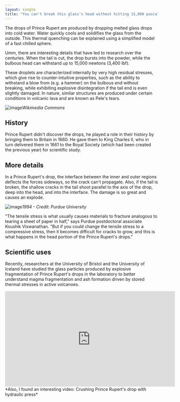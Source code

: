 ```yaml
---
layout: single
title: "You can't break this glass's head without hitting 15,000 pascal with a hammer: Prince Rupert's drops"
---
```

The drops of Prince Rupert are produced by dropping melted glass drops into cold water. Water quickly cools and solidifies the glass from the outside. This thermal quenching can be explained using a simplified model of a fast chilled sphere.

Umm, there are interesting details that have led to research over the centuries. When the tail is cut, the drop bursts into the powder, while the bulbous head can withstand up to 15,000 newtons (3,400 lbf).

These droplets are characterized internally by very high residual stresses, which give rise to counter-intuitive properties, such as the ability to withstand a blow from (e.g. a hammer) on the bulbous end without breaking, while exhibiting explosive disintegration if the tail end is even slightly damaged. In nature, similar structures are produced under certain conditions in volcanic lava and are known as Pele's tears.

![image](https://upload.wikimedia.org/wikipedia/commons/7/76/Prince_Ruperts_drops.jpg)*Wikimedia Commons*

<script async src="//pagead2.googlesyndication.com/pagead/js/adsbygoogle.js"></script>
<ins class="adsbygoogle"
     style="display:block; text-align:center;"
     data-ad-layout="in-article"
     data-ad-format="fluid"
     data-ad-client="ca-pub-7868661326160958"
     data-ad-slot="3072558811"></ins>
<script>
     (adsbygoogle = window.adsbygoogle || []).push({});
</script>

History
-
Prince Rupert didn't discover the drops, he played a role in their history by bringing them to Britain in 1660. He gave them to King Charles II, who in turn delivered them in 1661 to the Royal Society (which had been created the previous year) for scientific study. 

More details
-
In a Prince Rupert's drop, the interface between the inner and outer regions deflects the forces sideways, so the crack can't propagate. Also, if the tail is broken, the shallow cracks in the tail shoot parallel to the axis of the drop, deep into the head, and into the interface. The damage is so great and causes an explode.

![image](https://img.newatlas.com/prince-ruperts-9.jpg?auto=format%2Ccompress&ch=Width%2CDPR&fit=max&q=60&w=616&s=d6eaac3b8ded319231ac79552d35c2c6)*1994 - Credit: Purdue University*

"The tensile stress is what usually causes materials to fracture analogous to tearing a sheet of paper in half," says Purdue postdoctoral associate Koushik Viswanathan. "But if you could change the tensile stress to a compressive stress, then it becomes difficult for cracks to grow, and this is what happens in the head portion of the Prince Rupert's drops."

Scientific uses
-
Recently, researchers at the University of Bristol and the University of Iceland have studied the glass particles produced by explosive fragmentation of Prince Rupert's drops in the laboratory to better understand magma fragmentation and ash formation driven by stored thermal stresses in active volcanoes.

<iframe width="560" height="315" src="https://www.youtube.com/embed/SrLfShIPYko" frameborder="0" allow="accelerometer; autoplay; encrypted-media; gyroscope; picture-in-picture" allowfullscreen></iframe>*Also, I found an interesting video: Crushing Prince Rupert's drop with hydraulic press*

